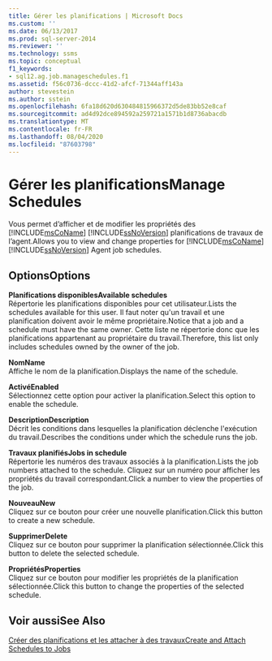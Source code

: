 ```yaml
---
title: Gérer les planifications | Microsoft Docs
ms.custom: ''
ms.date: 06/13/2017
ms.prod: sql-server-2014
ms.reviewer: ''
ms.technology: ssms
ms.topic: conceptual
f1_keywords:
- sql12.ag.job.manageschedules.f1
ms.assetid: f56c0736-dccc-41d2-afcf-71344aff143a
author: stevestein
ms.author: sstein
ms.openlocfilehash: 6fa18d620d630484815966372d5de83bb52e8caf
ms.sourcegitcommit: ad4d92dce894592a259721a1571b1d8736abacdb
ms.translationtype: MT
ms.contentlocale: fr-FR
ms.lasthandoff: 08/04/2020
ms.locfileid: "87603798"
---
```

# <a name="manage-schedules"></a><span data-ttu-id="4c068-102">Gérer les planifications</span><span class="sxs-lookup"><span data-stu-id="4c068-102">Manage Schedules</span></span>
  <span data-ttu-id="4c068-103">Vous permet d’afficher et de modifier les propriétés des [!INCLUDE[msCoName](../../includes/msconame-md.md)] [!INCLUDE[ssNoVersion](../../includes/ssnoversion-md.md)] planifications de travaux de l’agent.</span><span class="sxs-lookup"><span data-stu-id="4c068-103">Allows you to view and change properties for [!INCLUDE[msCoName](../../includes/msconame-md.md)] [!INCLUDE[ssNoVersion](../../includes/ssnoversion-md.md)] Agent job schedules.</span></span>  
  
## <a name="options"></a><span data-ttu-id="4c068-104">Options</span><span class="sxs-lookup"><span data-stu-id="4c068-104">Options</span></span>  
 <span data-ttu-id="4c068-105">**Planifications disponibles**</span><span class="sxs-lookup"><span data-stu-id="4c068-105">**Available schedules**</span></span>  
 <span data-ttu-id="4c068-106">Répertorie les planifications disponibles pour cet utilisateur.</span><span class="sxs-lookup"><span data-stu-id="4c068-106">Lists the schedules available for this user.</span></span> <span data-ttu-id="4c068-107">Il faut noter qu'un travail et une planification doivent avoir le même propriétaire.</span><span class="sxs-lookup"><span data-stu-id="4c068-107">Notice that a job and a schedule must have the same owner.</span></span> <span data-ttu-id="4c068-108">Cette liste ne répertorie donc que les planifications appartenant au propriétaire du travail.</span><span class="sxs-lookup"><span data-stu-id="4c068-108">Therefore, this list only includes schedules owned by the owner of the job.</span></span>  
  
 <span data-ttu-id="4c068-109">**Nom**</span><span class="sxs-lookup"><span data-stu-id="4c068-109">**Name**</span></span>  
 <span data-ttu-id="4c068-110">Affiche le nom de la planification.</span><span class="sxs-lookup"><span data-stu-id="4c068-110">Displays the name of the schedule.</span></span>  
  
 <span data-ttu-id="4c068-111">**Activé**</span><span class="sxs-lookup"><span data-stu-id="4c068-111">**Enabled**</span></span>  
 <span data-ttu-id="4c068-112">Sélectionnez cette option pour activer la planification.</span><span class="sxs-lookup"><span data-stu-id="4c068-112">Select this option to enable the schedule.</span></span>  
  
 <span data-ttu-id="4c068-113">**Description**</span><span class="sxs-lookup"><span data-stu-id="4c068-113">**Description**</span></span>  
 <span data-ttu-id="4c068-114">Décrit les conditions dans lesquelles la planification déclenche l'exécution du travail.</span><span class="sxs-lookup"><span data-stu-id="4c068-114">Describes the conditions under which the schedule runs the job.</span></span>  
  
 <span data-ttu-id="4c068-115">**Travaux planifiés**</span><span class="sxs-lookup"><span data-stu-id="4c068-115">**Jobs in schedule**</span></span>  
 <span data-ttu-id="4c068-116">Répertorie les numéros des travaux associés à la planification.</span><span class="sxs-lookup"><span data-stu-id="4c068-116">Lists the job numbers attached to the schedule.</span></span> <span data-ttu-id="4c068-117">Cliquez sur un numéro pour afficher les propriétés du travail correspondant.</span><span class="sxs-lookup"><span data-stu-id="4c068-117">Click a number to view the properties of the job.</span></span>  
  
 <span data-ttu-id="4c068-118">**Nouveau**</span><span class="sxs-lookup"><span data-stu-id="4c068-118">**New**</span></span>  
 <span data-ttu-id="4c068-119">Cliquez sur ce bouton pour créer une nouvelle planification.</span><span class="sxs-lookup"><span data-stu-id="4c068-119">Click this button to create a new schedule.</span></span>  
  
 <span data-ttu-id="4c068-120">**Supprimer**</span><span class="sxs-lookup"><span data-stu-id="4c068-120">**Delete**</span></span>  
 <span data-ttu-id="4c068-121">Cliquez sur ce bouton pour supprimer la planification sélectionnée.</span><span class="sxs-lookup"><span data-stu-id="4c068-121">Click this button to delete the selected schedule.</span></span>  
  
 <span data-ttu-id="4c068-122">**Propriétés**</span><span class="sxs-lookup"><span data-stu-id="4c068-122">**Properties**</span></span>  
 <span data-ttu-id="4c068-123">Cliquez sur ce bouton pour modifier les propriétés de la planification sélectionnée.</span><span class="sxs-lookup"><span data-stu-id="4c068-123">Click this button to change the properties of the selected schedule.</span></span>  
  
## <a name="see-also"></a><span data-ttu-id="4c068-124">Voir aussi</span><span class="sxs-lookup"><span data-stu-id="4c068-124">See Also</span></span>  
 [<span data-ttu-id="4c068-125">Créer des planifications et les attacher à des travaux</span><span class="sxs-lookup"><span data-stu-id="4c068-125">Create and Attach Schedules to Jobs</span></span>](create-and-attach-schedules-to-jobs.md)  
  
  
